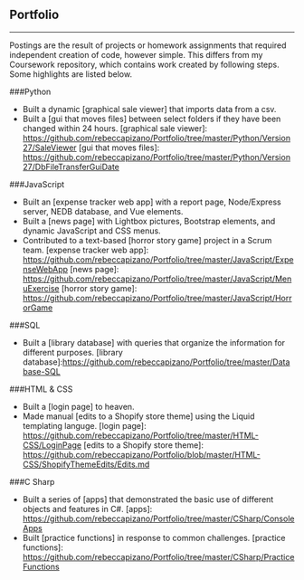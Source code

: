 ## Portfolio
___
Postings are the result of projects or homework assignments that required independent creation of code, however simple. This differs from my Coursework repository, which contains work created by following steps. Some highlights are listed below.

###Python
* Built a dynamic [graphical sale viewer] that imports data from a csv.
* Built a [gui that moves files] between select folders if they have been changed within 24 hours.
[graphical sale viewer]: https://github.com/rebeccapizano/Portfolio/tree/master/Python/Version27/SaleViewer
[gui that moves files]: https://github.com/rebeccapizano/Portfolio/tree/master/Python/Version27/DbFileTransferGuiDate

###JavaScript
* Built an [expense tracker web app] with a report page, Node/Express server, NEDB database, and Vue elements.
* Built a [news page] with Lightbox pictures, Bootstrap elements, and dynamic JavaScript and CSS menus.
* Contributed to a text-based [horror story game] project in a Scrum team.
[expense tracker web app]: https://github.com/rebeccapizano/Portfolio/tree/master/JavaScript/ExpenseWebApp
[news page]: https://github.com/rebeccapizano/Portfolio/tree/master/JavaScript/MenuExercise
[horror story game]: https://github.com/rebeccapizano/Portfolio/tree/master/JavaScript/HorrorGame

###SQL
* Built a [library database] with queries that organize the information for different purposes.
[library database]:https://github.com/rebeccapizano/Portfolio/tree/master/Database-SQL

###HTML & CSS
* Built a [login page] to heaven.
* Made manual [edits to a Shopify store theme] using the Liquid templating languge.
[login page]: https://github.com/rebeccapizano/Portfolio/tree/master/HTML-CSS/LoginPage
[edits to a Shopify store theme]: https://github.com/rebeccapizano/Portfolio/blob/master/HTML-CSS/ShopifyThemeEdits/Edits.md

###C Sharp
* Built a series of [apps] that demonstrated the basic use of different objects and features in C#.
[apps]: https://github.com/rebeccapizano/Portfolio/tree/master/CSharp/ConsoleApps
* Built [practice functions] in response to common challenges.
[practice functions]: https://github.com/rebeccapizano/Portfolio/tree/master/CSharp/PracticeFunctions
